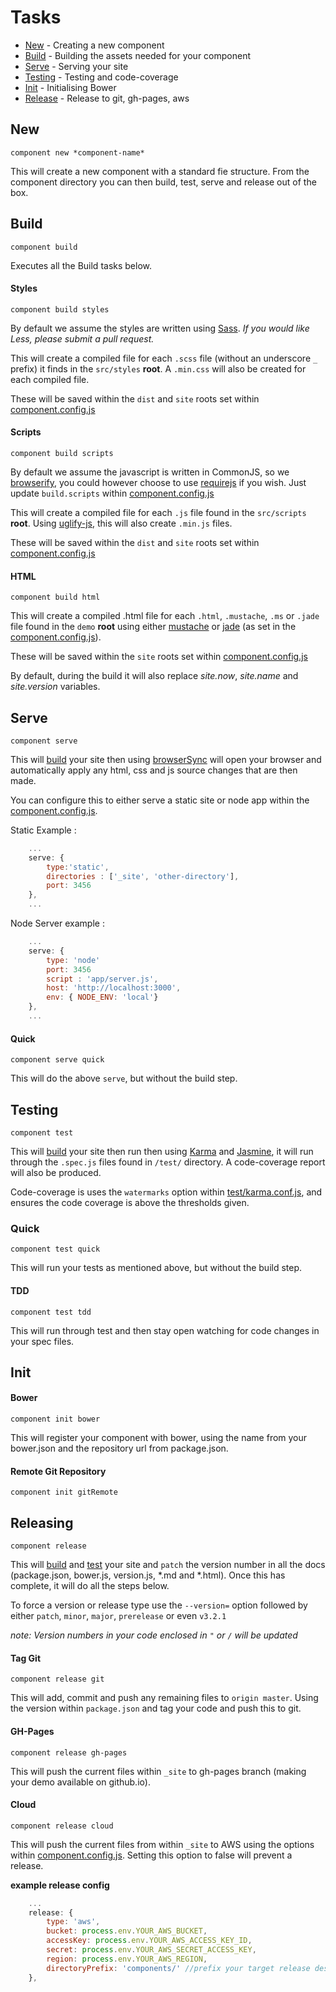 # Tasks

 * [New](#new) - Creating a new component
 * [Build](#build) - Building the assets needed for your component
 * [Serve](#serve) - Serving your site
 * [Testing](#testing) - Testing and code-coverage
 * [Init](#init) - Initialising Bower
 * [Release](#release) - Release to git, gh-pages, aws

## New

`component new *component-name*`

This will create a new component with a standard fie structure. From the component directory you can then build, test, serve and release out of the box.

## Build

`component build`

Executes all the Build tasks below.

#### Styles

`component build styles`

By default we assume the styles are written using [Sass](http://sass-lang.com/). *If you would like Less, please submit a pull request.*

This will create a compiled file for each `.scss` file (without an underscore `_` prefix) it finds in the `src/styles` **root**.
A `.min.css` will also be created for each compiled file.

These will be saved within the `dist` and `site` roots set within [component.config.js](component-structure/component.config.js)

#### Scripts

`component build scripts`

By default we assume the javascript is written in CommonJS, so we [browserify](https://www.npmjs.com/package/browserify), you could however choose to use [requirejs](http://requirejs.org/) if you wish.
Just update `build.scripts` within [component.config.js](component-structure/component.config.js)

This will create a compiled file for each `.js` file found in the `src/scripts` **root**.
Using [uglify-js](https://www.npmjs.com/package/uglify-js), this will also create `.min.js` files.

These will be saved within the `dist` and `site` roots set within [component.config.js](component-structure/component.config.js)

#### HTML

`component build html`

This will create a compiled .html file for each `.html`, `.mustache`, `.ms` or `.jade` file found in the `demo` **root** using either [mustache](https://github.com/janl/mustache.js) or [jade](http://jade-lang.com/) (as set in the [component.config.js](component-structure/component.config.js)).

These will be saved within the `site` roots set within [component.config.js](component-structure/component.config.js)

By default, during the build it will also replace *site.now*, *site.name* and *site.version* variables.

## Serve

`component serve`

This will [build](#build) your site then using [browserSync](https://www.npmjs.com/package/browser-sync) will open your browser and automatically apply any html, css and js source changes that are then made.

You can configure this to either serve a static site or node app within the [component.config.js](component-structure/component.config.js).

Static Example :
```javascript
    ...
    serve: {
        type:'static',
        directories : ['_site', 'other-directory'],
        port: 3456
    },
    ...
```

Node Server example : 
```javascript
    ...
    serve: {
        type: 'node'
        port: 3456
        script : 'app/server.js',
        host: 'http://localhost:3000',
        env: { NODE_ENV: 'local'}
    },
    ...
```

#### Quick

`component serve quick`

This will do the above `serve`, but without the build step.

## Testing

`component test`

This will [build](#build) your site then run then using [Karma](http://karma-runner.github.io/0.12/index.html) and [Jasmine](http://jasmine.github.io/2.2/introduction.html), it will run through the `.spec.js` files found in `/test/` directory.
A code-coverage report will also be produced.

Code-coverage is uses the `watermarks` option within [test/karma.conf.js](component-structure/test/karma.conf.js), and ensures the code coverage is above the thresholds given.

### Quick

`component test quick`

This will run your tests as mentioned above, but without the build step.

#### TDD

`component test tdd`

This will run through test and then stay open watching for code changes in your spec files.

## Init

#### Bower

`component init bower`

This will register your component with bower, using the name from your bower.json and the repository url from package.json.

#### Remote Git Repository

`component init gitRemote`

## Releasing

`component release`

This will [build](#build) and [test](#test) your site and `patch` the version number in all the docs (package.json, bower.js, version.js, *.md and *.html).
Once this has complete, it will do all the steps below.

To force a version or release type use the `--version=` option followed by either `patch`, `minor`, `major`, `prerelease` or even `v3.2.1`

*note: Version numbers in your code enclosed in `"` or `/` will be updated*

#### Tag Git

`component release git`

This will add, commit and push any remaining files to `origin master`. Using the version within `package.json` and tag your code and push this to git.

#### GH-Pages

`component release gh-pages`

This will push the current files within `_site` to gh-pages branch (making your demo available on github.io).

#### Cloud

`component release cloud`

This will push the current files from within `_site` to AWS using the options within [component.config.js](component-structure/component.config.js).  Setting this option to false will prevent a release.

**example release config**
```javascript
    ...
    release: {
        type: 'aws',
        bucket: process.env.YOUR_AWS_BUCKET,
        accessKey: process.env.YOUR_AWS_ACCESS_KEY_ID,
        secret: process.env.YOUR_AWS_SECRET_ACCESS_KEY,
        region: process.env.YOUR_AWS_REGION,
        directoryPrefix: 'components/' //prefix your target release destination
    },
```
